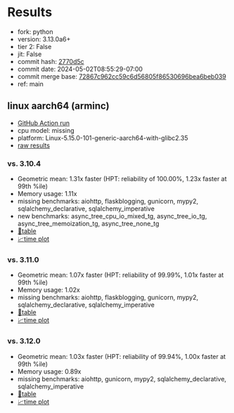 # Results

- fork: python
- version: 3.13.0a6+
- tier 2: False
- jit: False
- commit hash: [2770d5c](https://github.com/python/cpython/commit/2770d5c)
- commit date: 2024-05-02T08:55:29-07:00
- commit merge base: [72867c962cc59c6d56805f86530696bea6beb039](https://github.com/python/cpython/commit/72867c962cc59c6d56805f86530696bea6beb039)
- ref: main

## linux aarch64 (arminc)

- [GitHub Action run](https://github.com/faster-cpython/benchmarking/actions/runs/8926888895)
- cpu model: missing
- platform: Linux-5.15.0-101-generic-aarch64-with-glibc2.35
- [raw results](bm-20240502-arminc-aarch64-python-main-3.13.0a6%2B-2770d5c.json)

### vs. 3.10.4

- Geometric mean: 1.31x faster (HPT: reliability of 100.00%, 1.23x faster at 99th %ile)
- Memory usage: 1.11x
- missing benchmarks: aiohttp, flaskblogging, gunicorn, mypy2, sqlalchemy_declarative, sqlalchemy_imperative
- new benchmarks: async_tree_cpu_io_mixed_tg, async_tree_io_tg, async_tree_memoization_tg, async_tree_none_tg
- [📄table](bm-20240502-arminc-aarch64-python-main-3.13.0a6%2B-2770d5c-vs-3.10.4.md)
- [📈time plot](bm-20240502-arminc-aarch64-python-main-3.13.0a6%2B-2770d5c-vs-3.10.4.png)

### vs. 3.11.0

- Geometric mean: 1.07x faster (HPT: reliability of 99.99%, 1.01x faster at 99th %ile)
- Memory usage: 1.02x
- missing benchmarks: aiohttp, flaskblogging, gunicorn, mypy2, sqlalchemy_declarative, sqlalchemy_imperative
- [📄table](bm-20240502-arminc-aarch64-python-main-3.13.0a6%2B-2770d5c-vs-3.11.0.md)
- [📈time plot](bm-20240502-arminc-aarch64-python-main-3.13.0a6%2B-2770d5c-vs-3.11.0.png)

### vs. 3.12.0

- Geometric mean: 1.03x faster (HPT: reliability of 99.94%, 1.00x faster at 99th %ile)
- Memory usage: 0.89x
- missing benchmarks: aiohttp, gunicorn, mypy2, sqlalchemy_declarative, sqlalchemy_imperative
- [📄table](bm-20240502-arminc-aarch64-python-main-3.13.0a6%2B-2770d5c-vs-3.12.0.md)
- [📈time plot](bm-20240502-arminc-aarch64-python-main-3.13.0a6%2B-2770d5c-vs-3.12.0.png)

